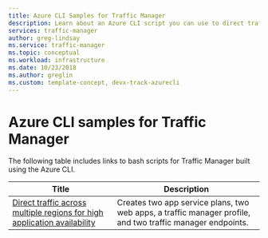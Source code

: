 ```yaml
---
title: Azure CLI Samples for Traffic Manager
description: Learn about an Azure CLI script you can use to direct traffic across multiple regions for high application availability.
services: traffic-manager
author: greg-lindsay
ms.service: traffic-manager
ms.topic: conceptual
ms.workload: infrastructure
ms.date: 10/23/2018
ms.author: greglin 
ms.custom: template-concept, devx-track-azurecli
---
```


# Azure CLI samples for Traffic Manager

The following table includes links to bash scripts for Traffic Manager built using the Azure CLI.

|Title  |Description |
|---------|---------|
|[Direct traffic across multiple regions for high application availability](./scripts/traffic-manager-cli-websites-high-availability.md)   |    Creates two app service plans, two web apps, a traffic manager profile, and two traffic manager endpoints.     |


